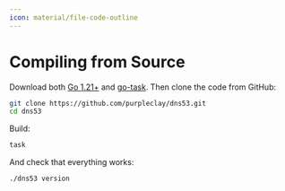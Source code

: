 ```yaml
---
icon: material/file-code-outline
---
```


# Compiling from Source

Download both [Go 1.21+](https://go.dev/doc/install) and [go-task](https://taskfile.dev/#/installation). Then clone the code from GitHub:

```sh
git clone https://github.com/purpleclay/dns53.git
cd dns53
```

Build:

```sh
task
```

And check that everything works:

```sh
./dns53 version
```
